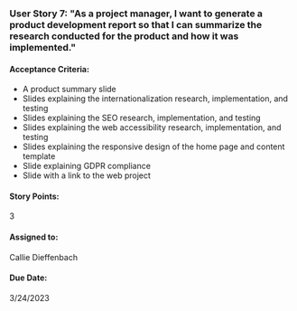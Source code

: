 ### User Story 7: "As a project manager, I want to generate a product development report so that I can summarize the research conducted for the product and how it was implemented."

#### Acceptance Criteria: 
- A product summary slide
- Slides explaining the internationalization research, implementation, and testing
- Slides explaining the SEO research, implementation, and testing
- Slides explaining the web accessibility research, implementation, and testing
- Slides explaining the responsive design of the home page and content template
- Slide explaining GDPR compliance 
- Slide with a link to the web project

#### Story Points: 
3

#### Assigned to: 
Callie Dieffenbach

#### Due Date: 
3/24/2023

